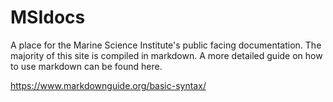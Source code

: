 # MSIdocs
A place for the Marine Science Institute's public facing documentation. The majority of this site is compiled in markdown. A more detailed guide on how to use markdown can be found here.

https://www.markdownguide.org/basic-syntax/
